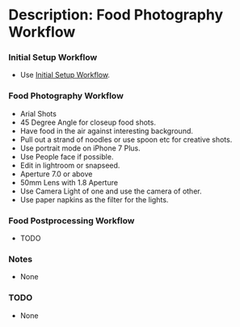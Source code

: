 # Description: Food Photography Workflow

### Initial Setup Workflow
* Use [Initial Setup Workflow](002-GeneralPhotographyWorkflow.md).

### Food Photography Workflow
* Arial Shots
* 45 Degree Angle for closeup food shots.
* Have food in the air against interesting background.
* Pull out a strand of noodles or use spoon etc for creative shots.
* Use portrait mode on iPhone 7 Plus.
* Use People face if possible.
* Edit in lightroom or snapseed.
* Aperture 7.0 or above
* 50mm Lens with 1.8 Aperture
* Use Camera Light of one and use the camera of other.
* Use paper napkins as the filter for the lights.

### Food Postprocessing Workflow
* TODO

### Notes
* None

### TODO
* None